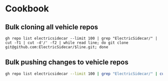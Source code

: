 # Cookbook

## Bulk cloning all vehicle repos

```
gh repo list electricsidecar --limit 100 | grep "ElectricSidecar/" | cut -f1 | cut -d'/' -f2 | while read line; do git clone git@github.com:ElectricSidecar/$line.git; done
```

## Bulk pushing changes to vehicle repos

```sh
gh repo list electricsidecar --limit 100 | grep "ElectricSidecar/" | cut -f1 | cut -d'/' -f2 | grep -v ".vehicle-template" | grep -v ".github" | while read line; do pushd $line; git add .; git commit -am "Update"; git push; popd; done
```

